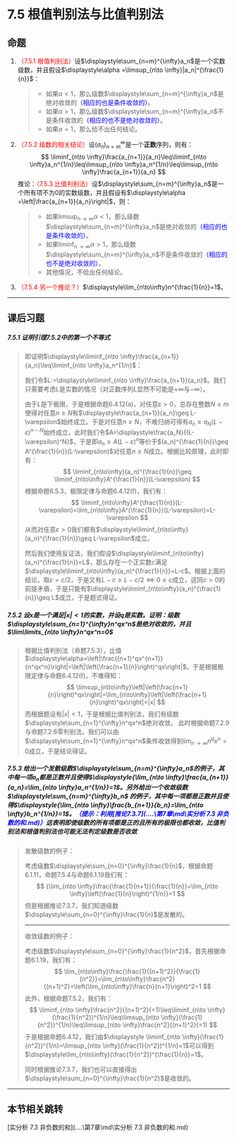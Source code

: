 # 7.5 根值判别法与比值判别法

## 命题

1. <font color=red>（7.5.1 根值判别法）</font>设$\displaystyle\sum_{n=m}^{\infty}a_n$是一个实数级数，并且假设$\displaystyle\alpha =\limsup_{n\to \infty}|a_n|^{\frac{1}{n}}$：

   > * 如果$\alpha <1$，那么级数$\displaystyle\sum_{n=m}^{\infty}a_n$是绝对收敛的<font color=blue>（相应的也是条件收敛的）</font>。
   > * 如果$\alpha >1$，那么级数$\displaystyle\sum_{n=m}^{\infty}a_n$不是条件收敛的<font color=blue>（相应的也不是绝对收敛的）</font>。
   > * 如果$\alpha =1$，那么给不出任何结论。

2. <font color=red>（7.5.2 级数的相关结论）</font>设$(a_n)_{n=m}^\infty$是一个**正数**序列，则有：
   $$
   \liminf_{n\to \infty}\frac{a_{n+1}}{a_n}\leq\liminf_{n\to \infty}a_n^{1/n}\leq\limsup_{n\to \infty}a_n^{1/n}\leq\limsup_{n\to \infty}\frac{a_{n+1}}{a_n}
   $$
   推论：<font color=red>（7.5.3 比值判别法）</font>设$\displaystyle\sum_{n=m}^{\infty}a_n$是一个所有项不为$0$的实数级数，并且假设有$\displaystyle\alpha =\left|\frac{a_{n+1}}{a_n}\right|$，则：
   
   > * 如果$\displaystyle\limsup_{n\to \infty}\alpha<1$，那么级数$\displaystyle\sum_{n=m}^{\infty}a_n$是绝对收敛的<font color=blue>（相应的也是条件收敛的）</font>。
   > * 如果$\displaystyle\liminf_{n\to \infty}\alpha>1$，那么级数$\displaystyle\sum_{n=m}^{\infty}a_n$不是条件收敛的<font color=blue>（相应的也不是绝对收敛的）</font>。
   > * 其他情况，不给出任何结论。
   
3. <font color=red>（7.5.4 另一个推论？）</font>$\displaystyle\lim_{n\to\infty}n^{\frac{1}{n}}=1$。

---

## 课后习题

##### 7.5.1 证明引理7.5.2中的第一个不等式

> 即证明$\displaystyle\liminf_{n\to \infty}\frac{a_{n+1}}{a_n}\leq\liminf_{n\to \infty}a_n^{1/n}$：
>
> 我们令$L:=\displaystyle\liminf_{n\to \infty}\frac{a_{n+1}}{a_n}$。我们只需要考虑$L$是实数的情况（对正数序列$L$显然不可能是$+\infty$与$-\infty$）。
>
> 由于$L$是下极限，于是根据命题6.4.12(a)，对任意$\varepsilon>0$，总存在整数$N\geq m$使得对任意$n\geq N$有$\displaystyle\frac{a_{n+1}}{a_n}\geq L-\varepsilon$始终成立。于是对任意$n\geq N$，不难归纳可得有$a_n\geq a_N(L-\varepsilon)^{n-N}$始终成立，此时我们令$A=\displaystyle\frac{a_N}{(L-\varepsilon)^N}$，于是即$a_n\geq A(L-\varepsilon)^n$等价于$(a_n)^{\frac{1}{n}}\geq A^{\frac{1}{n}}(L-\varepsilon)$对任意$n\geq N$成立。根据比较原理，此时即有：
> $$
> \liminf_{n\to\infty}(a_n)^{\frac{1}{n}}\geq \liminf_{n\to\infty}A^{\frac{1}{n}}(L-\varepsilon)
> $$
> 根据命题6.5.3，极限定律与命题6.4.12(f)，我们有：
> $$
> \liminf_{n\to\infty}A^{\frac{1}{n}}(L-\varepsilon)=\lim_{n\to\infty}A^{\frac{1}{n}}(L-\varepsilon)=L-\varepsilon
> $$
> 从而对任意$\varepsilon>0$我们都有$\displaystyle\liminf_{n\to\infty}(a_n)^{\frac{1}{n}}\geq L-\varepsilon$成立。
>
> 然后我们使用反证法，我们假设$\displaystyle\liminf_{n\to\infty}(a_n)^{\frac{1}{n}}<L$，那么存在一个正实数$c$满足$\displaystyle\liminf_{n\to\infty}(a_n)^{\frac{1}{n}}=L-c$。根据上面的结论，取$\varepsilon=c/2$，于是又有$L-c\geq L-c/2\iff 0\geq c$成立，这同$c>0$的前提矛盾，于是只能有$\displaystyle\liminf_{n\to\infty}(a_n)^{\frac{1}{n}}\geq L$成立，于是题式得证。

##### 7.5.2 设$x$是一个满足$\left|x\right|<1$的实数，并设$q$是实数。证明：级数$\displaystyle\sum_{n=1}^{\infty}n^qx^n$是绝对收敛的，并且$\lim\limits_{n\to \infty}n^qx^n=0$

>根据比值判别法（命题7.5.3），比值$\displaystyle\alpha=\left|\frac{(n+1)^qx^{n+1}}{n^qx^n}\right|=\left|\left(\frac{n+1}{n}\right)^qx\right|$。于是根据极限定律与命题6.4.12(f)，不难得知：
>$$
>\limsup_{n\to\infty}\left|\left(\frac{n+1}{n}\right)^qx\right|=\lim_{n\to\infty}\left|\left(\frac{n+1}{n}\right)^qx\right|=|x|
>$$
>而根据题设有$|x|<1$，于是根据比值判别法，我们有级数$\displaystyle\sum_{n=1}^{\infty}n^qx^n$绝对收敛。 此时根据命题7.2.9与命题7.2.6零判别法，我们可以由$\displaystyle\sum_{n=1}^{\infty}n^qx^n$条件收敛得到$\displaystyle\lim_{n\to \infty}n^qx^n=0$成立，于是结论得证。

##### 7.5.3 给出一个发散级数$\displaystyle\sum_{n=m}^{\infty}a_n$的例子，其中每一项$a_n$都是正数并且使得$\displaystyle{\lim_{n\to \infty}\frac{a_{n+1}}{a_n}=\lim_{n\to \infty}a_n^{1/n}}=1$。另外给出一个收敛级数$\displaystyle\sum_{n=m}^{\infty}b_n$ 的例子，其中每一项都是正数并且使得$\displaystyle{\lim_{n\to \infty}\frac{b_{n+1}}{b_n}=\lim_{n\to \infty}b_n^{1/n}}=1$。<font color=blue>（提示：利用[推论7.3.7](..\..\第7章\md\实分析 7.3 非负数的和.md)）</font>这表明即使级数的所有项都是正的且所有的极限也都收敛，比值判别法和根值判别法也可能无法判定级数是否收敛

> 发散级数的例子：
>
> 考虑级数$\displaystyle\sum_{n=0}^{\infty}\frac{1}{n}$，根据命题6.1.11，命题7.5.4与命题6.1.19我们有：
> $$
> {\lim_{n\to \infty}\frac{\frac{1}{n+1}}{\frac{1}{n}}=\lim_{n\to \infty}\left(\frac{1}{n}\right)^{1/n}}=1
> $$
> 但是根据推论7.3.7，我们知道级数$\displaystyle\sum_{n=0}^{\infty}\frac{1}{n}$是发散的。
>
> ---
>
> 收敛级数的例子：
>
> 考虑级数$\displaystyle\sum_{n=0}^{\infty}\frac{1}{n^2}$，首先根据命题6.1.19，我们有：
> $$
> \lim_{n\to\infty}\frac{\frac{1}{(n+1)^2}}{\frac{1}{n^2}}=\lim_{n\to\infty}\frac{n^2}{(n+1)^2}=\left(\lim_{n\to\infty}\frac{n}{n+1}\right)^2=1
> $$
> 此外，根据命题7.5.2，我们有：
> $$
> \liminf_{n\to \infty}\frac{n^2}{(n+1)^2}(=1)\leq\liminf_{n\to \infty}(\frac{1}{n^2})^{1/n}\leq\limsup_{n\to \infty}(\frac{1}{n^2})^{1/n}\leq\limsup_{n\to \infty}\frac{n^2}{(n+1)^2}(=1)
> $$
> 于是根据命题6.4.12，我们由$\displaystyle \liminf_{n\to \infty}(\frac{1}{n^2})^{1/n}=\limsup_{n\to \infty}(\frac{1}{n^2})^{1/n}=1$可以得到$\displaystyle\lim_{n\to\infty}(\frac{1}{n^2})^{\frac{1}{n}}=1$。
>
> 同时根据推论7.3.7，我们也可以直接得出$\displaystyle\sum_{n=0}^{\infty}\frac{1}{n^2}$是收敛的。

---

## 本节相关跳转

[实分析 7.3 非负数的和](..\..\第7章\md\实分析 7.3 非负数的和.md)